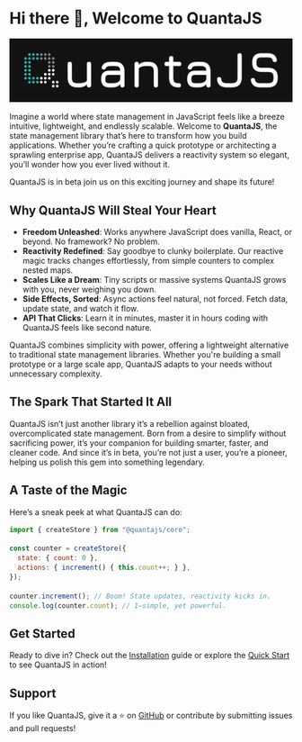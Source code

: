# Hi there 👋, Welcome to QuantaJS
![Logo](https://github.com/quanta-js/quanta/blob/master/assets/quantajs_banner.png?raw=true)

Imagine a world where state management in JavaScript feels like a breeze intuitive, lightweight, and endlessly scalable. Welcome to **QuantaJS**, the state management library that’s here to transform how you build applications. Whether you’re crafting a quick prototype or architecting a sprawling enterprise app, QuantaJS delivers a reactivity system so elegant, you’ll wonder how you ever lived without it.

<Callout type="info">
QuantaJS is in beta join us on this exciting journey and shape its future!
</Callout>

## Why QuantaJS Will Steal Your Heart

- **Freedom Unleashed**: Works anywhere JavaScript does vanilla, React, or beyond. No framework? No problem.
- **Reactivity Redefined**: Say goodbye to clunky boilerplate. Our reactive magic tracks changes effortlessly, from simple counters to complex nested maps.
- **Scales Like a Dream**: Tiny scripts or massive systems QuantaJS grows with you, never weighing you down.
- **Side Effects, Sorted**: Async actions feel natural, not forced. Fetch data, update state, and watch it flow.
- **API That Clicks**: Learn it in minutes, master it in hours coding with QuantaJS feels like second nature.

QuantaJS combines simplicity with power, offering a lightweight alternative to traditional state management libraries. Whether you're building a small prototype or a large scale app, QuantaJS adapts to your needs without unnecessary complexity.


## The Spark That Started It All

QuantaJS isn’t just another library it’s a rebellion against bloated, overcomplicated state management. Born from a desire to simplify without sacrificing power, it’s your companion for building smarter, faster, and cleaner code. And since it’s in beta, you’re not just a user, you’re a pioneer, helping us polish this gem into something legendary.

## A Taste of the Magic

Here’s a sneak peek at what QuantaJS can do:

```javascript
import { createStore } from "@quantajs/core";

const counter = createStore({
  state: { count: 0 },
  actions: { increment() { this.count++; } },
});

counter.increment(); // Boom! State updates, reactivity kicks in.
console.log(counter.count); // 1—simple, yet powerful.
```

## Get Started

Ready to dive in? Check out the [Installation](https://www.quantajs.com/docs/getting-started/installation) guide or explore the [Quick Start](https://www.quantajs.com/docs/getting-started/quick-start) to see QuantaJS in action!

## Support

If you like QuantaJS, give it a ⭐ on [GitHub](https://github.com/quanta-js/quanta) or contribute by submitting issues and pull requests!
